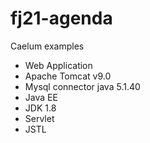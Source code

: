 # fj21-agenda

Caelum examples

- Web Application
- Apache Tomcat v9.0
- Mysql connector java 5.1.40
- Java EE
- JDK 1.8
- Servlet
- JSTL

